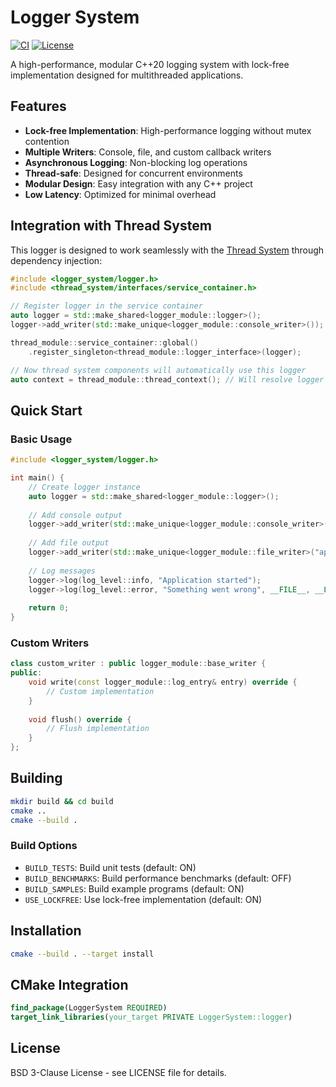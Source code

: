 # Logger System

[![CI](https://github.com/kcenon/logger_system/actions/workflows/ci.yml/badge.svg)](https://github.com/kcenon/logger_system/actions/workflows/ci.yml)
[![License](https://img.shields.io/badge/License-BSD_3--Clause-blue.svg)](https://opensource.org/licenses/BSD-3-Clause)

A high-performance, modular C++20 logging system with lock-free implementation designed for multithreaded applications.

## Features

- **Lock-free Implementation**: High-performance logging without mutex contention
- **Multiple Writers**: Console, file, and custom callback writers
- **Asynchronous Logging**: Non-blocking log operations
- **Thread-safe**: Designed for concurrent environments
- **Modular Design**: Easy integration with any C++ project
- **Low Latency**: Optimized for minimal overhead

## Integration with Thread System

This logger is designed to work seamlessly with the [Thread System](https://github.com/kcenon/thread_system) through dependency injection:

```cpp
#include <logger_system/logger.h>
#include <thread_system/interfaces/service_container.h>

// Register logger in the service container
auto logger = std::make_shared<logger_module::logger>();
logger->add_writer(std::make_unique<logger_module::console_writer>());

thread_module::service_container::global()
    .register_singleton<thread_module::logger_interface>(logger);

// Now thread system components will automatically use this logger
auto context = thread_module::thread_context(); // Will resolve logger from container
```

## Quick Start

### Basic Usage

```cpp
#include <logger_system/logger.h>

int main() {
    // Create logger instance
    auto logger = std::make_shared<logger_module::logger>();
    
    // Add console output
    logger->add_writer(std::make_unique<logger_module::console_writer>());
    
    // Add file output
    logger->add_writer(std::make_unique<logger_module::file_writer>("app.log"));
    
    // Log messages
    logger->log(log_level::info, "Application started");
    logger->log(log_level::error, "Something went wrong", __FILE__, __LINE__, __func__);
    
    return 0;
}
```

### Custom Writers

```cpp
class custom_writer : public logger_module::base_writer {
public:
    void write(const logger_module::log_entry& entry) override {
        // Custom implementation
    }
    
    void flush() override {
        // Flush implementation
    }
};
```

## Building

```bash
mkdir build && cd build
cmake ..
cmake --build .
```

### Build Options

- `BUILD_TESTS`: Build unit tests (default: ON)
- `BUILD_BENCHMARKS`: Build performance benchmarks (default: OFF)
- `BUILD_SAMPLES`: Build example programs (default: ON)
- `USE_LOCKFREE`: Use lock-free implementation (default: ON)

## Installation

```bash
cmake --build . --target install
```

## CMake Integration

```cmake
find_package(LoggerSystem REQUIRED)
target_link_libraries(your_target PRIVATE LoggerSystem::logger)
```

## License

BSD 3-Clause License - see LICENSE file for details.